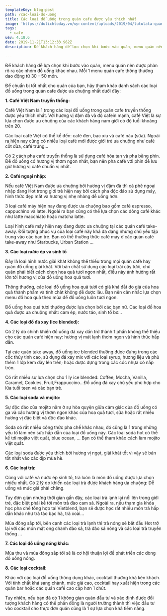 ```yaml
---
templateKey: blog-post
path: /cac-loai-do-uong
title: Các loại đồ uống trong quán cafe được yêu thích nhất
image: 'https://dulichtoday.vn/wp-content/uploads/2019/04/lutulata-quan-cafe-dep-va-yen-tinh-o-ha-noi.jpg' 
tags:
  - cafe
uev: 4.18.6
date: 2019-11-21T13:12:33.962Z
description: Để khách hàng dễ lựa chọn khi bước vào quán, menu quán nên được phân rõ ra các nhóm đồ uống khác nhau.

---
```

Để khách hàng dễ lựa chọn khi bước vào quán, menu quán nên được phân rõ ra các nhóm đồ uống khác nhau. Mỗi 1 menu quán cafe thông thường dao động từ 30 – 50 món.

Để chuẩn bị tốt nhất cho quán của bạn, hãy tham khảo danh sách các loại đồ uống trong quán cafe được ưa chuộng nhất dưới đây:

**1. Café Việt Nam truyền thống:**

Café Việt Nam là 1 trong các loại đồ uống trong quán cafe truyền thống được yêu thích nhất. Với hương vị đậm đà và độ cafein mạnh, café Việt là sự lựa chọn được ưu chuộng của các khách hàng nam giới có độ tuổi khoảng trên 20.

Các loại café Việt có thể kể đến: café đen, bạc xỉu và café nâu (sữa). Ngoài ra hiện nay cũng có nhiều loại café mới được giới trẻ ưa chuộng như café cốt dừa, café trứng…

Có 2 cách pha café truyền thống là sử dụng café hòa tan và pha bằng phin. Để đồ uống có hương vị thơm ngon nhất, bạn nên pha café với phin để lưu giữ hương vị café chuẩn vị nhất.

**2. Café ngoại nhập:**

Nếu café Việt Nam được ưa chuộng bởi hương vị đậm đà thì cà phê ngoại nhập đang Hot trong giới trẻ hiện nay bởi cách pha độc đáo sử dụng máy, hình thức đẹp mắt và hương vị nhẹ nhàng dễ uống hơn.

3 loại café máy hiện nay đang được ưa chuộng bao gồm café espresso, cappuchino và latte. Ngoài ra bạn cũng có thể lựa chọn các dòng café khác như latte macchiato hoặc matcha latte.

Loại hình café máy hiện nay đang được ưa chuộng tại các quán café take-away. Đối tượng phục vụ của loại café này khá đa dạng nhưng chủ yếu tập trung vào các bạn trẻ. Bạn có thể thưởng thức café máy ở các quán café take-away như Starbucks, Urban Station …


**3. Các loại nước ép và sinh tố**

Đây là loại hình nước giải khát không thể thiếu trong mọi quán café hay quán đồ uống giải khát. Với bản chất sử dụng các loại trái cây tươi, chủ quán phải biết cách chọn hoa quả tươi ngon nhất, điều này ảnh hưởng rất lớn tới hương vị của đồ uống hoa quả tươi.

Thông thường, các loại đồ uống hoa quả tươi có giá khá đắt do giá của hoa quả thành phẩm và tính chất không để được lâu. Bạn nên cân nhắc lựa chọn menu đồ hoa quả theo mùa để đồ uống luôn tươi ngon.

Đồ uống hoa quả tươi thường được lựa chọn bởi các bạn nữ. Các loại đồ hoa quả được ưa chuộng nhất: cam ép, nước táo, sinh tố bơ…


**4. Các loại đồ đá xay (Ice blended):**

Có 2 lý do chính khiến đồ uống đá xay dần trở thành 1 phần không thể thiếu cho các quán café hiện nay: hương vị mát lạnh thơm ngon và hình thức hấp dẫn.

Tại các quán take away, đồ uống ice blended thường được đựng trong các cốc thủy tinh cao, sử dụng đá xay mix với các loại syrup, hương liệu và phủ thêm 1 lớp kem dày lên trên; hoặc được đựng trong các cốc nhựa có nắp tròn.

Có rất nhiều sự lựa chọn cho 1 ly ice blended: Coffee, Mocha, Vanilla, Caramel, Cookies, Fruit,Frappuccino…Đồ uống đá xay chủ yếu phù hợp cho lứa tuổi teen và các bạn trẻ.



**5. Các loại soda và mojito:**

Sự độc đáo của mojito nằm ở sự hòa quyện giữa cảm giác của đồ uống có ga và các hương vị thơm ngon khác của hoa quả tươi, sữa hoặc rất nhiều hương vị đặc biệt và độc đáo khác.

Soda có rất nhiều công thức pha chế khác nhau, đó cũng là 1 trong những yếu tố làm nên sức hấp dẫn của loại đồ uống này. Các loại soda hot có thể kể tới mojito việt quất, blue ocean, … Bạn có thể tham khảo cách làm mojito việt quất.

Các loại soda được yêu thích bởi hương vị ngọt, giải khát tốt vì vậy sẽ bán tốt nhất vào các dịp mùa hè.


**6. Các loại trà:**

Cùng với café và nước ép sinh tố, trà luôn là món đồ uống được lựa chọn nhiều nhất. Có 2 lý do khiến các loại trà được khách hàng ưa chuộng: Dễ uống và mức giá phải chăng.

Tuy đơn giản nhưng thời gian gần đây, các loại trà lạnh lại nổi lên trong giới trẻ, đặc biệt phải kể tới món trà đào cam sả. Ngoài ra, nếu tham gia khóa học pha chế tổng hợp tại Vietblend, bạn sẽ được học rất nhiều món trà hấp dẫn khác như trà táo bạc hà, trà xoài…

Mùa đông sắp tới, bên cạnh các loại trà lạnh thì trà nóng sẽ bắt đầu Hot trở lại với các món mật ong chanh đào sả, trà đào sả nóng và các loại trà truyền thống …



**7. Các loại đồ uống nóng khác:**

Mùa thu và mùa đông sắp tới sẽ là cơ hội thuận lợi để phát triển các dòng đồ uống nóng.

**8. Các loại cocktail:**

Khác với các loại đồ uống thông dụng khác, cocktail thường khá kén khách. Với tính chất khá sang chảnh, mức giá cao, cocktail hay xuất hiện trong các quán bar hoặc các quán café cao cấp hơn 1 chút.

Tuy nhiên, nếu bạn đã có 1 không gian quán đầu tư và xác định được đối tượng khách hàng có thể phần đông là người trưởng thành thì việc đầu tư vào cocktail cho thực đơn quán cũng là 1 sự lựa chọn khá tiềm năng.